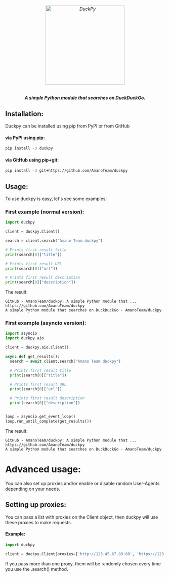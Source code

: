 <h6 align="center">
  <img src="https://i.imgur.com/o5qAbVt.png" alt="DuckPy" height="250px">
  <h5 align="center">A simple Python module that searches on DuckDuckGo.</h5>
</h6>


## Installation:

Duckpy can be installed using pip from PyPI or from GitHub

#### via PyPI using pip:

```bash
pip install -U duckpy
```

#### via GitHub using pip+git:

```bash
pip install -U git+https://github.com/AmanoTeam/duckpy
```

## Usage:

To use duckpy is easy, let's see some examples:

### First example (normal version):

```python
import duckpy

client = duckpy.Client()

search = client.search("Amano Team duckpy")

# Prints first result title
print(search[0]["title"])

# Prints first result URL
print(search[0]["url"])

# Prints first result description
print(search[0]["description"])
```

The result:

```
GitHub - AmanoTeam/duckpy: A simple Python module that ...
https://github.com/AmanoTeam/duckpy
A simple Python module that searches on DuckDuckGo - AmanoTeam/duckpy
```

### First example (asyncio version):

```python
import asyncio
import duckpy.aio

client = duckpy.aio.Client()

async def get_results():
  search = await client.search("Amano Team duckpy")

  # Prints first result title
  print(search[0]["title"])

  # Prints first result URL
  print(search[0]["url"])

  # Prints first result description
  print(search[0]["description"])


loop = asyncio.get_event_loop()
loop.run_until_complete(get_results())
```

The result:

```
GitHub - AmanoTeam/duckpy: A simple Python module that ...
https://github.com/AmanoTeam/duckpy
A simple Python module that searches on DuckDuckGo - AmanoTeam/duckpy
```


# Advanced usage:

You can also set up proxies and/or enable or disable random User-Agents depending on your needs.

## Setting up proxies:

You can pass a list with proxies on the Client object, then duckpy will use these proxies to make requests.

#### Example:

```python
import duckpy

client = duckpy.Client(proxies=['http://123.45.67.89:80', 'https://123.45.67.89:443'])
```

If you pass more than one proxy, them will be randomly chosen every time you use the .search() method.
